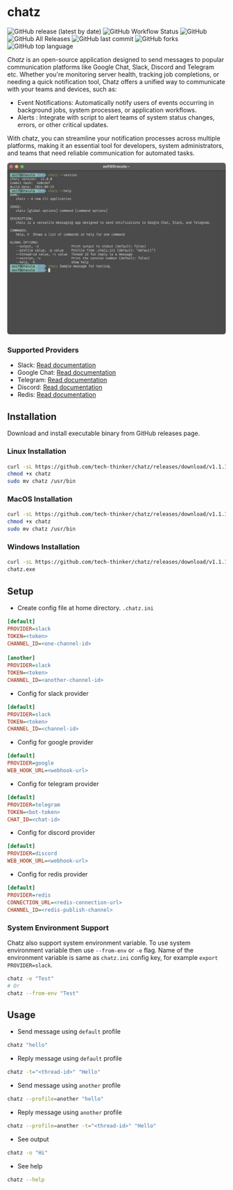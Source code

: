 # chatz
![GitHub release (latest by date)](https://img.shields.io/github/v/release/tech-thinker/chatz)
![GitHub Workflow Status](https://img.shields.io/github/actions/workflow/status/tech-thinker/chatz/release.yaml)
![GitHub](https://img.shields.io/github/license/tech-thinker/chatz)
![GitHub All Releases](https://img.shields.io/github/downloads/tech-thinker/chatz/total)
![GitHub last commit](https://img.shields.io/github/last-commit/tech-thinker/chatz)
![GitHub forks](https://img.shields.io/github/forks/tech-thinker/chatz)
![GitHub top language](https://img.shields.io/github/languages/top/tech-thinker/chatz)

<!-- ![GitHub contributors](https://img.shields.io/github/contributors/tech-thinker/chatz) -->
<!-- ![GitHub pull requests](https://img.shields.io/github/issues-pr/tech-thinker/chatz) -->
<!-- ![Coverage](https://img.shields.io/codecov/c/github/tech-thinker/chatz) -->

*Chatz* is an open-source application designed to send messages to popular communication platforms like Google Chat, Slack, Discord and Telegram etc. Whether you're monitoring server health, tracking job completions, or needing a quick notification tool, Chatz offers a unified way to communicate with your teams and devices, such as:

- Event Notifications: Automatically notify users of events occurring in background jobs, system processes, or application workflows.
- Alerts : Integrate with script to alert teams of system status changes, errors, or other critical updates.

With chatz, you can streamline your notification processes across multiple platforms, making it an essential tool for developers, system administrators, and teams that need reliable communication for automated tasks.

![Screenshot](docs/screenshot.png)

### Supported Providers
- Slack: [Read documentation](docs/slack.md)
- Google Chat: [Read documentation](docs/google.md)
- Telegram: [Read documentation](docs/telegram.md)
- Discord: [Read documentation](docs/discord.md)
- Redis: [Read documentation](docs/redis.md)

## Installation
Download and install executable binary from GitHub releases page.

### Linux Installation
```sh
curl -sL https://github.com/tech-thinker/chatz/releases/download/v1.1.1/chatz-linux-amd64 -o chatz
chmod +x chatz
sudo mv chatz /usr/bin
```

### MacOS Installation
```sh
curl -sL https://github.com/tech-thinker/chatz/releases/download/v1.1.1/chatz-darwin-amd64 -o chatz
chmod +x chatz
sudo mv chatz /usr/bin
```

### Windows Installation
```sh
curl -sL https://github.com/tech-thinker/chatz/releases/download/v1.1.1/chatz-windows-amd64.exe -o chatz.exe
chatz.exe
```

## Setup
- Create config file at home directory. `.chatz.ini`
```ini
[default]
PROVIDER=slack
TOKEN=<token>
CHANNEL_ID=<one-channel-id>

[another]
PROVIDER=slack
TOKEN=<token>
CHANNEL_ID=<another-channel-id>
```

- Config for slack provider
```ini
[default]
PROVIDER=slack
TOKEN=<token>
CHANNEL_ID=<channel-id>
```

- Config for google provider
```ini
[default]
PROVIDER=google
WEB_HOOK_URL=<webhook-url>
```

- Config for telegram provider
```ini
[default]
PROVIDER=telegram
TOKEN=<bot-token>
CHAT_ID=<chat-id>
```

- Config for discord provider
```ini
[default]
PROVIDER=discord
WEB_HOOK_URL=<webhook-url>
```

- Config for redis provider
```ini
[default]
PROVIDER=redis
CONNECTION_URL=<redis-connection-url>
CHANNEL_ID=<redis-publish-channel>
```

### System Environment Support
Chatz also support system environment variable. To use system environment variable then use `--from-env` or `-e` flag.
Name of the environment variable is same as `chatz.ini` config key, for example `export PROVIDER=slack`.

```sh
chatz -e "Test"
# Or
chatz --from-env "Test"
```

## Usage
- Send message using `default` profile
```sh
chatz "hello"
```

- Reply message using `default` profile
```sh
chatz -t="<thread-id>" "Hello"
```

- Send message using `another` profile
```sh
chatz --profile=another "hello"
```

- Reply message using `another` profile
```sh
chatz --profile=another -t="<thread-id>" "Hello"
```

- See output
```sh
chatz -o "Hi"
```

- See help
```sh
chatz --help
```
